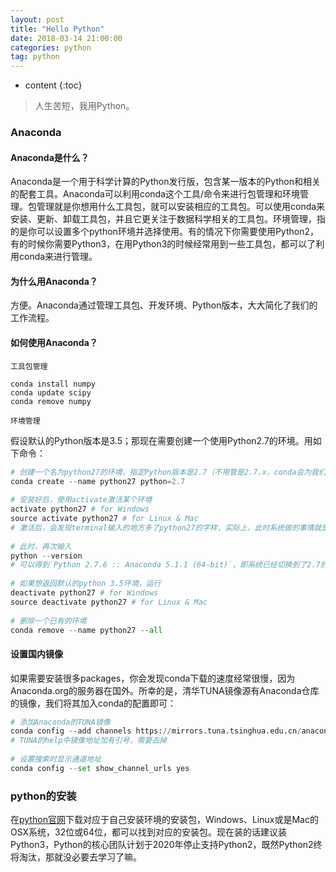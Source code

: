 ```yaml
---
layout: post
title: "Hello Python"
date: 2018-03-14 21:00:00   
categories: python
tag: python
---
```

* content
{:toc}

>人生苦短，我用Python。



### Anaconda

#### Anaconda是什么？

Anaconda是一个用于科学计算的Python发行版，包含某一版本的Python和相关的配套工具。Anaconda可以利用conda这个工具/命令来进行包管理和环境管理。包管理就是你想用什么工具包，就可以安装相应的工具包。可以使用conda来安装、更新、卸载工具包，并且它更关注于数据科学相关的工具包。环境管理，指的是你可以设置多个python环境并选择使用。有的情况下你需要使用Python2，有的时候你需要Python3，在用Python3的时候经常用到一些工具包，都可以了利用conda来进行管理。

#### 为什么用Anaconda？

方便。Anaconda通过管理工具包、开发环境、Python版本，大大简化了我们的工作流程。

#### 如何使用Anaconda？

`工具包管理`

```
conda install numpy
conda update scipy
conda remove numpy
```

`环境管理`

假设默认的Python版本是3.5；那现在需要创建一个使用Python2.7的环境。用如下命令：

``` python
# 创建一个名为python27的环境，指定Python版本是2.7（不用管是2.7.x，conda会为我们自动寻找2.7.x中的最新版本）
conda create --name python27 python=2.7
 
# 安装好后，使用activate激活某个环境
activate python27 # for Windows
source activate python27 # for Linux & Mac
# 激活后，会发现terminal输入的地方多了python27的字样，实际上，此时系统做的事情就是把默认3.5环境从PATH中去除，再把2.7对应的命令加入PATH
 
# 此时，再次输入
python --version
# 可以得到`Python 2.7.6 :: Anaconda 5.1.1 (64-bit)`，即系统已经切换到了2.7的环境
 
# 如果想返回默认的python 3.5环境，运行
deactivate python27 # for Windows
source deactivate python27 # for Linux & Mac
 
# 删除一个已有的环境
conda remove --name python27 --all
```

#### 设置国内镜像

如果需要安装很多packages，你会发现conda下载的速度经常很慢，因为Anaconda.org的服务器在国外。所幸的是，清华TUNA镜像源有Anaconda仓库的镜像，我们将其加入conda的配置即可：

``` python
# 添加Anaconda的TUNA镜像
conda config --add channels https://mirrors.tuna.tsinghua.edu.cn/anaconda/pkgs/free/
# TUNA的help中镜像地址加有引号，需要去掉
 
# 设置搜索时显示通道地址
conda config --set show_channel_urls yes
```


  






### python的安装

在[python官网](https://www.python.org/)下载对应于自己安装环境的安装包，Windows、Linux或是Mac的OSX系统，32位或64位，都可以找到对应的安装包。现在装的话建议装Python3，Python的核心团队计划于2020年停止支持Python2，既然Python2终将淘汰，那就没必要去学习了嘛。